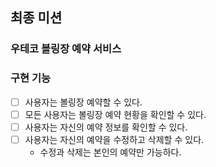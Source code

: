## 최종 미션

### 우테코 볼링장 예약 서비스

### 구현 기능

- [ ] 사용자는 볼링장 예약할 수 있다.
- [ ] 모든 사용자는 볼링장 예약 현황을 확인할 수 있다.
- [ ] 사용자는 자신의 예약 정보를 확인할 수 있다.
- [ ] 사용자는 자신의 예약을 수정하고 삭제할 수 있다.
    - 수정과 삭제는 본인의 예약만 가능하다.
